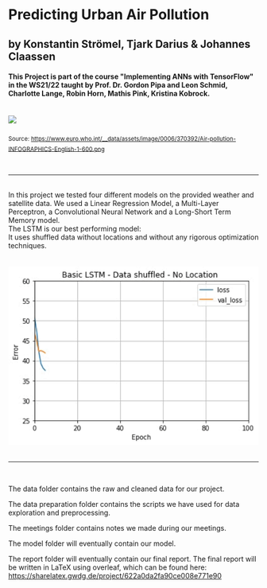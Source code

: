 # Predicting Urban Air Pollution 
## by Konstantin Strömel, Tjark Darius & Johannes Claassen 

#### This Project is part of the course "Implementing ANNs with TensorFlow" in the WS21/22 taught by Prof. Dr. Gordon Pipa and Leon Schmid, Charlotte Lange, Robin Horn, Mathis Pink, Kristina Kobrock.
<br>

<img src="https://www.euro.who.int/__data/assets/image/0006/370392/Air-pollution-INFOGRAPHICS-English-1-600.png" width=550>


<sub>Source: https://www.euro.who.int/__data/assets/image/0006/370392/Air-pollution-INFOGRAPHICS-English-1-600.png </sub>


<br>

<hr>
<br>
In this project we tested four different models on the provided weather and satellite data. We used a Linear Regression Model, a Multi-Layer Perceptron, a Convolutional Neural Network and a Long-Short Term Memory model. <br>
The LSTM is our best performing model: <br>
It uses shuffled data without locations and without any rigorous optimization techniques.
<br>
<br>
<br>
<img src="images/LSTM_loss_animated.gif" width=550>

<br>
<br>
<hr>
<br>

The data folder contains the raw and cleaned data for our project.

The data preparation folder contains the scripts we have used for data exploration and preprocessing.

The meetings folder contains notes we made during our meetings.

The model folder will eventually contain our model.

The report folder will eventually contain our final report. 
The final report will be written in LaTeX using overleaf, which can be found here:
https://sharelatex.gwdg.de/project/622a0da2fa90ce008e771e90
